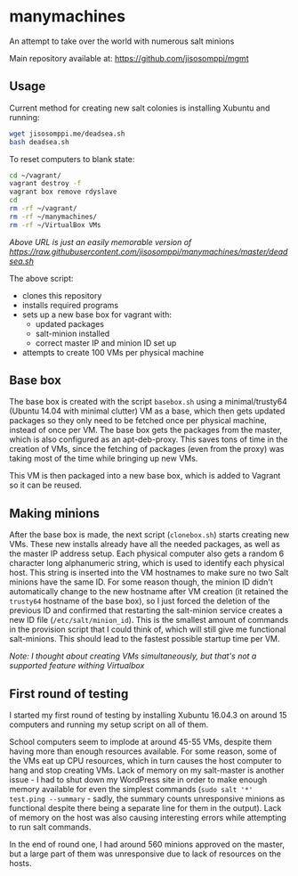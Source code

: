 # manymachines
An attempt to take over the world with numerous salt minions

Main repository available at: https://github.com/jisosomppi/mgmt


## Usage
Current method for creating new salt colonies is installing Xubuntu and running:

``` bash
wget jisosomppi.me/deadsea.sh
bash deadsea.sh

```

To reset computers to blank state:
``` bash
cd ~/vagrant/
vagrant destroy -f
vagrant box remove rdyslave
cd
rm -rf ~/vagrant/
rm -rf ~/manymachines/
rm -rf ~/VirtualBox VMs

```

_Above URL is just an easily memorable version of https://raw.githubusercontent.com/jisosomppi/manymachines/master/deadsea.sh_

The above script: 
* clones this repository
* installs required programs
* sets up a new base box for vagrant with:
  * updated packages
  * salt-minion installed
  * correct master IP and minion ID set up
* attempts to create 100 VMs per physical machine

## Base box
The base box is created with the script `basebox.sh` using a minimal/trusty64 (Ubuntu 14.04 with minimal clutter) VM as a base, which then gets updated packages so they only need to be fetched once per physical machine, instead of once per VM. The base box gets the packages from the master, which is also configured as an apt-deb-proxy. This saves tons of time in the creation of VMs, since the fetching of packages (even from the proxy) was taking most of the time while bringing up new VMs.

This VM is then packaged into a new base box, which is added to Vagrant so it can be reused.

## Making minions
After the base box is made, the next script (`clonebox.sh`) starts creating new VMs. These new installs already have all the needed packages, as well as the master IP address setup. Each physical computer also gets a random 6 character long alphanumeric string, which is used to identify each physical host. This string is inserted into the VM hostnames to make sure no two Salt minions have the same ID. For some reason though, the minion ID didn't automatically change to the new hostname after VM creation (it retained the `trusty64` hostname of the base box), so I just forced the deletion of the previous ID and confirmed that restarting the salt-minion service creates a new ID file (`/etc/salt/minion_id`). This is the smallest amount of commands in the provision script that I could think of, which will still give me functional salt-minions. This should lead to the fastest possible startup time per VM.

*Note: I thought about creating VMs simultaneously, but that's not a supported feature withing Virtualbox*

## First round of testing

I started my first round of testing by installing Xubuntu 16.04.3 on around 15 computers and running my setup script on all of them.

School computers seem to implode at around 45-55 VMs, despite them having more than enough resources available. For some reason, some of the VMs eat up CPU resources, which in turn causes the host computer to hang and stop creating VMs. Lack of memory on my salt-master is another issue - I had to shut down my WordPress site in order to make enough memory available for even the simplest commands (`sudo salt '*' test.ping --summary` - sadly, the summary counts unresponsive minions as functional despite there being a separate line for them in the output). Lack of memory on the host was also causing interesting errors while attempting to run salt commands.

In the end of round one, I had around 560 minions approved on the master, but a large part of them was unresponsive due to lack of resources on the hosts. 

